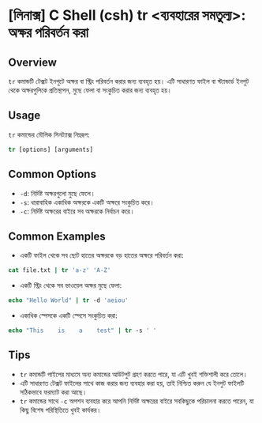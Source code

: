 # [লিনাক্স] C Shell (csh) tr <ব্যবহারের সমতুল্য>: অক্ষর পরিবর্তন করা

## Overview
`tr` কমান্ডটি টেক্সট ইনপুটে অক্ষর বা স্ট্রিং পরিবর্তন করার জন্য ব্যবহৃত হয়। এটি সাধারণত ফাইল বা স্ট্যান্ডার্ড ইনপুট থেকে অক্ষরগুলিকে প্রতিস্থাপন, মুছে ফেলা বা সংকুচিত করার জন্য ব্যবহৃত হয়।

## Usage
`tr` কমান্ডের মৌলিক সিনট্যাক্স নিম্নরূপ:

```csh
tr [options] [arguments]
```

## Common Options
- `-d`: নির্দিষ্ট অক্ষরগুলো মুছে ফেলে।
- `-s`: ধারাবাহিক একাধিক অক্ষরকে একটি অক্ষরে সংকুচিত করে।
- `-c`: নির্দিষ্ট অক্ষরের বাইরে সব অক্ষরকে নির্বাচন করে।

## Common Examples
- একটি ফাইল থেকে সব ছোট হাতের অক্ষরকে বড় হাতের অক্ষরে পরিবর্তন করা:

```csh
cat file.txt | tr 'a-z' 'A-Z'
```

- একটি স্ট্রিং থেকে সব ভাওয়েল অক্ষর মুছে ফেলা:

```csh
echo "Hello World" | tr -d 'aeiou'
```

- একাধিক স্পেসকে একটি স্পেসে সংকুচিত করা:

```csh
echo "This    is    a    test" | tr -s ' '
```

## Tips
- `tr` কমান্ডটি পাইপের মাধ্যমে অন্য কমান্ডের আউটপুট গ্রহণ করতে পারে, যা এটি খুবই শক্তিশালী করে তোলে।
- এটি সাধারণত টেক্সট ফাইলের সাথে কাজ করার জন্য ব্যবহার করা হয়, তাই নিশ্চিত করুন যে ইনপুট ফাইলটি সঠিকভাবে ফরম্যাট করা আছে।
- `tr` কমান্ডের সাথে `-c` অপশন ব্যবহার করে আপনি নির্দিষ্ট অক্ষরের বাইরে সবকিছুকে পরিচালনা করতে পারেন, যা কিছু বিশেষ পরিস্থিতিতে খুবই কার্যকর।